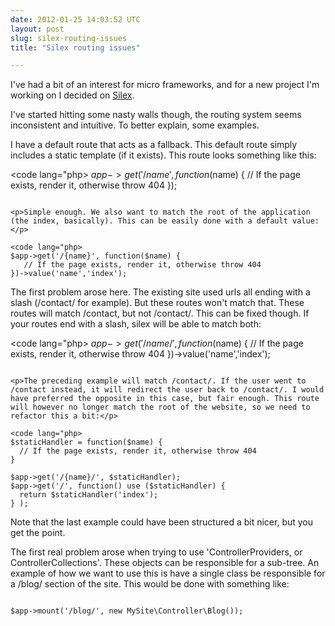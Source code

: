 ```yaml
---
date: 2012-01-25 14:03:52 UTC
layout: post
slug: silex-routing-issues
title: "Silex routing issues"

---
```

<p>I've had a bit of an interest for micro frameworks, and for a new project I'm working on I decided on <a href="http://silex.sensiolabs.org/">Silex</a>.</p>

<p>I've started hitting some nasty walls though, the routing system seems inconsistent and intuitive. To better explain, some examples.</p>

<p>I have a default route that acts as a fallback. This default route simply includes a static template (if it exists). This route looks something like this:</p>

<code lang="php>
$app->get('/{name}', function($name) { 
   // If the page exists, render it, otherwise throw 404
});

```

<p>Simple enough. We also want to match the root of the application (the index, basically). This can be easily done with a default value:</p>

<code lang="php>
$app->get('/{name}', function($name) { 
   // If the page exists, render it, otherwise throw 404
})->value('name','index');

```

<p>The first problem arose here. The existing site used urls all ending with a slash (/contact/ for example). But these routes won't match that. These routes will match /contact, but not /contact/. This can be fixed though. If your routes end with a slash, silex will be able to match both:</p>

<code lang="php>
$app->get('/{name}/', function($name) { 
   // If the page exists, render it, otherwise throw 404
})->value('name','index');

```

<p>The preceding example will match /contact/. If the user went to /contact instead, it will redirect the user back to /contact/. I would have preferred the opposite in this case, but fair enough. This route will however no longer match the root of the website, so we need to refactor this a bit:</p>

<code lang="php>
$staticHandler = function($name) {
  // If the page exists, render it, otherwise throw 404
}

$app->get('/{name}/', $staticHandler);
$app->get('/', function() use ($staticHandler) { 
  return $staticHandler('index'); 
} );

```

<p>Note that the last example could have been structured a bit nicer, but you get the point.</p>

<p>The first real problem arose when trying to use 'ControllerProviders, or ControllerCollections'. These objects can be responsible for a sub-tree. An example of how we want to use this is have a single class be responsible for a /blog/ section of the site. This would be done with something like:</p>

<code lang="php">
$app->mount('/blog/', new MySite\Controller\Blog());

```

